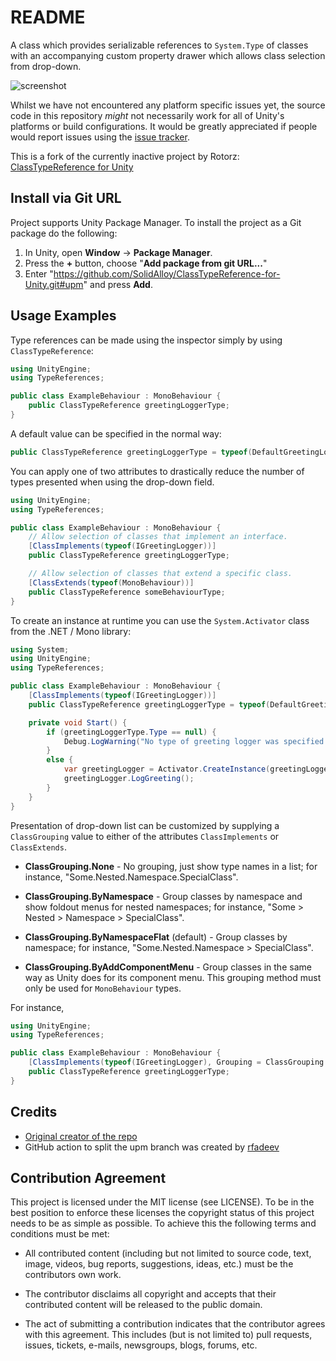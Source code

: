 README
======

A class which provides serializable references to `System.Type` of classes with an accompanying custom property drawer which allows class selection from drop-down.

![screenshot](https://bitbucket.org/rotorz/classtypereference-for-unity/raw/master/screenshot.png)

Whilst we have not encountered any platform specific issues yet, the source code in this repository *might* not necessarily work for all of Unity's platforms or build configurations. It would be greatly appreciated if people would report issues using the [issue tracker](https://github.com/SolidAlloy/ClassTypeReference-for-Unity/issues).

This is a fork of the currently inactive project by Rotorz: [ClassTypeReference for Unity](https://bitbucket.org/rotorz/classtypereference-for-unity/src/master/)

## Install via Git URL

Project supports Unity Package Manager. To install the project as a Git package do the following:

1. In Unity, open **Window** -> **Package Manager**.
2. Press the **+** button, choose "**Add package from git URL...**"
3. Enter "https://github.com/SolidAlloy/ClassTypeReference-for-Unity.git#upm" and press **Add**.

Usage Examples
--------------

Type references can be made using the inspector simply by using `ClassTypeReference`:

```csharp
using UnityEngine;
using TypeReferences;

public class ExampleBehaviour : MonoBehaviour {
    public ClassTypeReference greetingLoggerType;
}
```

A default value can be specified in the normal way:

```csharp
public ClassTypeReference greetingLoggerType = typeof(DefaultGreetingLogger);
```

You can apply one of two attributes to drastically reduce the number of types presented when using the drop-down field.

```csharp
using UnityEngine;
using TypeReferences;

public class ExampleBehaviour : MonoBehaviour {
    // Allow selection of classes that implement an interface.
    [ClassImplements(typeof(IGreetingLogger))]
    public ClassTypeReference greetingLoggerType;

    // Allow selection of classes that extend a specific class.
    [ClassExtends(typeof(MonoBehaviour))]
    public ClassTypeReference someBehaviourType;
}
```

To create an instance at runtime you can use the `System.Activator` class from the .NET / Mono library:

```csharp
using System;
using UnityEngine;
using TypeReferences;

public class ExampleBehaviour : MonoBehaviour {
    [ClassImplements(typeof(IGreetingLogger))]
    public ClassTypeReference greetingLoggerType = typeof(DefaultGreetingLogger);

    private void Start() {
        if (greetingLoggerType.Type == null) {
            Debug.LogWarning("No type of greeting logger was specified.");
        }
        else {
            var greetingLogger = Activator.CreateInstance(greetingLoggerType) as IGreetingLogger;
            greetingLogger.LogGreeting();
        }
    }
}
```

Presentation of drop-down list can be customized by supplying a `ClassGrouping` value to either of the attributes `ClassImplements` or `ClassExtends`.

- **ClassGrouping.None** - No grouping, just show type names in a list; for instance, "Some.Nested.Namespace.SpecialClass".

- **ClassGrouping.ByNamespace** - Group classes by namespace and show foldout menus for nested namespaces; for instance, "Some > Nested > Namespace > SpecialClass".

- **ClassGrouping.ByNamespaceFlat** (default) - Group classes by namespace; for instance, "Some.Nested.Namespace > SpecialClass".

- **ClassGrouping.ByAddComponentMenu** - Group classes in the same way as Unity does for its component menu. This grouping method must only be used for `MonoBehaviour` types.

For instance,

```csharp
using UnityEngine;
using TypeReferences;

public class ExampleBehaviour : MonoBehaviour {
    [ClassImplements(typeof(IGreetingLogger), Grouping = ClassGrouping.ByAddComponentMenu)]
    public ClassTypeReference greetingLoggerType;
}
```

Credits
------------

- [Original creator of the repo](https://bitbucket.org/rotorz)
- GitHub action to split the upm branch was created by [rfadeev](https://github.com/rfadeev)

Contribution Agreement
----------------------

This project is licensed under the MIT license (see LICENSE). To be in the best
position to enforce these licenses the copyright status of this project needs to
be as simple as possible. To achieve this the following terms and conditions
must be met:

- All contributed content (including but not limited to source code, text,
  image, videos, bug reports, suggestions, ideas, etc.) must be the
  contributors own work.

- The contributor disclaims all copyright and accepts that their contributed
  content will be released to the public domain.

- The act of submitting a contribution indicates that the contributor agrees
  with this agreement. This includes (but is not limited to) pull requests, issues,
  tickets, e-mails, newsgroups, blogs, forums, etc.

